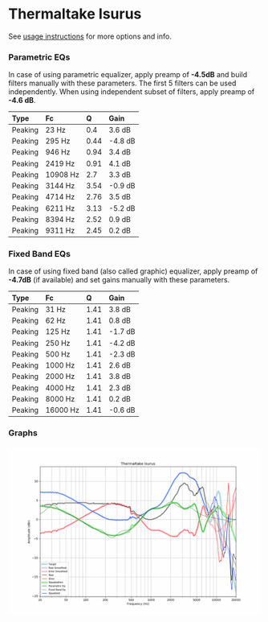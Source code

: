 # Thermaltake Isurus
See [usage instructions](https://github.com/jaakkopasanen/AutoEq#usage) for more options and info.

### Parametric EQs
In case of using parametric equalizer, apply preamp of **-4.5dB** and build filters manually
with these parameters. The first 5 filters can be used independently.
When using independent subset of filters, apply preamp of **-4.6 dB**.

| Type    | Fc       |    Q | Gain    |
|:--------|:---------|:-----|:--------|
| Peaking | 23 Hz    | 0.4  | 3.6 dB  |
| Peaking | 295 Hz   | 0.44 | -4.8 dB |
| Peaking | 946 Hz   | 0.94 | 3.4 dB  |
| Peaking | 2419 Hz  | 0.91 | 4.1 dB  |
| Peaking | 10908 Hz | 2.7  | 3.3 dB  |
| Peaking | 3144 Hz  | 3.54 | -0.9 dB |
| Peaking | 4714 Hz  | 2.76 | 3.5 dB  |
| Peaking | 6211 Hz  | 3.13 | -5.2 dB |
| Peaking | 8394 Hz  | 2.52 | 0.9 dB  |
| Peaking | 9311 Hz  | 2.45 | 0.2 dB  |

### Fixed Band EQs
In case of using fixed band (also called graphic) equalizer, apply preamp of **-4.7dB**
(if available) and set gains manually with these parameters.

| Type    | Fc       |    Q | Gain    |
|:--------|:---------|:-----|:--------|
| Peaking | 31 Hz    | 1.41 | 3.8 dB  |
| Peaking | 62 Hz    | 1.41 | 0.8 dB  |
| Peaking | 125 Hz   | 1.41 | -1.7 dB |
| Peaking | 250 Hz   | 1.41 | -4.2 dB |
| Peaking | 500 Hz   | 1.41 | -2.3 dB |
| Peaking | 1000 Hz  | 1.41 | 2.6 dB  |
| Peaking | 2000 Hz  | 1.41 | 3.8 dB  |
| Peaking | 4000 Hz  | 1.41 | 2.3 dB  |
| Peaking | 8000 Hz  | 1.41 | 0.2 dB  |
| Peaking | 16000 Hz | 1.41 | -0.6 dB |

### Graphs
![](./Thermaltake%20Isurus.png)